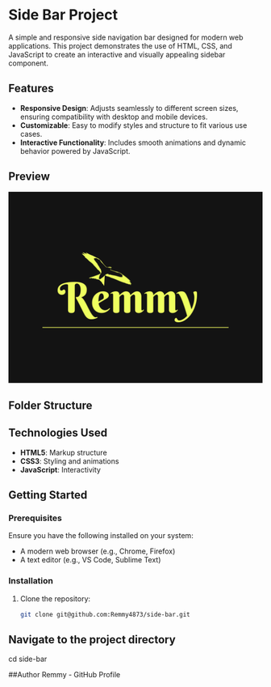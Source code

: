 # Side Bar Project

A simple and responsive side navigation bar designed for modern web applications. 
This project demonstrates the use of HTML, CSS, and JavaScript to create an interactive 
and visually appealing sidebar component.

## Features

- **Responsive Design**: Adjusts seamlessly to different screen sizes, ensuring compatibility with desktop and mobile devices.
- **Customizable**: Easy to modify styles and structure to fit various use cases.
- **Interactive Functionality**: Includes smooth animations and dynamic behavior powered by JavaScript.

## Preview

![Project Logo](Mylogo.png)

## Folder Structure


## Technologies Used

- **HTML5**: Markup structure
- **CSS3**: Styling and animations
- **JavaScript**: Interactivity

## Getting Started

### Prerequisites
Ensure you have the following installed on your system:
- A modern web browser (e.g., Chrome, Firefox)
- A text editor (e.g., VS Code, Sublime Text)

### Installation
1. Clone the repository:
   ```bash
   git clone git@github.com:Remmy4873/side-bar.git

  ## Navigate to the project directory
   cd side-bar

   ##Author
Remmy - GitHub Profile
